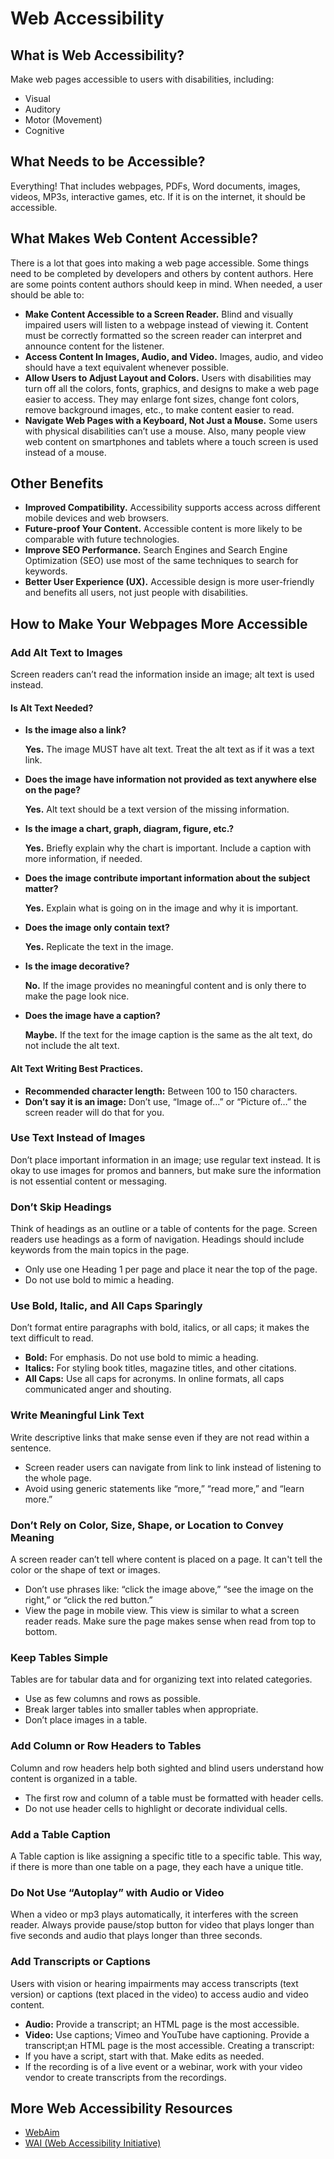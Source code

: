 # Web Accessibility
## What is Web Accessibility?
Make web pages accessible to users with disabilities, including:
* Visual
* Auditory
* Motor (Movement)
* Cognitive
## What Needs to be Accessible?
Everything! That includes webpages, PDFs, Word documents, images, videos, MP3s, interactive games, etc. If it is on the internet, it should be accessible.
## What Makes Web Content Accessible?
There is a lot that goes into making a web page accessible. Some things need to be completed by developers and others by content authors. Here are some points content authors should keep in mind.
When needed, a user should be able to:
* **Make Content Accessible to a Screen Reader.**
Blind and visually impaired users will listen to a webpage instead of viewing it. Content must be correctly formatted so the screen reader can interpret and announce content for the listener.
* **Access Content In Images, Audio, and Video.**
Images, audio, and video should have a text equivalent whenever possible.
* **Allow Users to Adjust Layout and Colors.**
Users with disabilities may turn off all the colors, fonts, graphics, and designs to make a web page easier to access. They may enlarge font sizes, change font colors, remove background images, etc., to make content easier to read.
* **Navigate Web Pages with a Keyboard, Not Just a Mouse.**
Some users with physical disabilities can’t use a mouse. Also, many people view web content on smartphones and tablets where a touch screen is used instead of a mouse.
## Other Benefits
* **Improved Compatibility.** Accessibility supports access across different mobile devices and web browsers.
* **Future-proof Your Content.** Accessible content is more likely to be comparable with future technologies.
* **Improve SEO Performance.** Search Engines and Search Engine Optimization (SEO) use most of the same techniques to search for keywords.
* **Better User Experience (UX).** Accessible design is more user-friendly and benefits all users, not just people with disabilities.
## How to Make Your Webpages More Accessible
### Add Alt Text to Images
Screen readers can’t read the information inside an image; alt text is used instead.
#### Is Alt Text Needed?
* **Is the image also a link?**

  **Yes.** The image MUST have alt text. Treat the alt text as if it was a text link.
* **Does the image have information not provided as text anywhere else on the page?**

  **Yes.** Alt text should be a text version of the missing information.
* **Is the image a chart, graph, diagram, figure, etc.?**

  **Yes.** Briefly explain why the chart is important. Include a caption with more information, if needed.
* **Does the image contribute important information about the subject matter?**

  **Yes.** Explain what is going on in the image and why it is important.
* **Does the image only contain text?**

  **Yes.** Replicate the text in the image.
* **Is the image decorative?**

  **No.** If the image provides no meaningful content and is only there to make the page look nice.
* **Does the image have a caption?**

  **Maybe.** If the text for the image caption is the same as the alt text, do not include the alt text.
#### Alt Text Writing Best Practices.
* **Recommended character length:** Between 100 to 150 characters.
* **Don’t say it is an image:** Don’t use, “Image of…” or “Picture of…” the screen reader will do that for you.
### Use Text Instead of Images
Don’t place important information in an image; use regular text instead. It is okay to use images for promos and banners, but make sure the information is not essential content or messaging.
### Don’t Skip Headings
Think of headings as an outline or a table of contents for the page. Screen readers use headings as a form of navigation. Headings should include keywords from the main topics in the page.
*	Only use one Heading 1 per page and place it near the top of the page.
*	Do not use bold to mimic a heading.
### Use Bold, Italic, and All Caps Sparingly
Don’t format entire paragraphs with bold, italics, or all caps; it makes the text difficult to read.
*	**Bold:** For emphasis.
Do not use bold to mimic a heading.
* **Italics:** For styling book titles, magazine titles, and other citations.
* **All Caps:** Use all caps for acronyms. In online formats, all caps communicated anger and shouting.
### Write Meaningful Link Text
Write descriptive links that make sense even if they are not read within a sentence.
*	Screen reader users can navigate from link to link instead of listening to the whole page.
*	Avoid using generic statements like “more,” “read more,” and “learn more.”
### Don’t Rely on Color, Size, Shape, or Location to Convey Meaning
A screen reader can’t tell where content is placed on a page. It can't tell the color or the shape of text or images.
* Don’t use phrases like: “click the image above,” “see the image on the right,” or “click the red button.”
* View the page in mobile view. This view is similar to what a screen reader reads. Make sure the page makes sense when read from top to bottom.
### Keep Tables Simple
Tables are for tabular data and for organizing text into related categories.
*	Use as few columns and rows as possible.
*	Break larger tables into smaller tables when appropriate.
*	Don’t place images in a table.
### Add Column or Row Headers to Tables 
Column and row headers help both sighted and blind users understand how content is organized in a table.
*	The first row and column of a table must be formatted with header cells.
*	Do not use header cells to highlight or decorate individual cells.
### Add a Table Caption
A Table caption is like assigning a specific title to a specific table. This way, if there is more than one table on a page, they each have a unique title.
### Do Not Use “Autoplay” with Audio or Video
When a video or mp3 plays automatically, it interferes with the screen reader. Always provide pause/stop button for video that plays longer than five seconds and audio that plays longer than three seconds.
### Add Transcripts or Captions
Users with vision or hearing impairments may access transcripts (text version) or captions (text placed in the video) to access audio and video content.
*	**Audio:** Provide a transcript; an HTML page is the most accessible.
*	**Video:** Use captions; Vimeo and YouTube have captioning. Provide a transcript;an HTML page is the most accessible.
Creating a transcript:
*	If you have a script, start with that. Make edits as needed.
*	If the recording is of a live event or a webinar, work with your video vendor to create transcripts from the recordings.
## More Web Accessibility Resources
* [WebAim](http://www.webaim.org/)
* [WAI (Web Accessibility Initiative)](http://www.w3.org/WAI)


